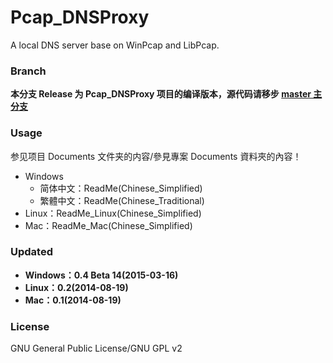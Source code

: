 ﻿Pcap_DNSProxy
=====
A local DNS server base on WinPcap and LibPcap.

### Branch
**本分支 Release 为 Pcap_DNSProxy 项目的编译版本，源代码请移步 [master 主分支](https://github.com/chengr28/Pcap_DNSProxy)**

### Usage
参见项目 Documents 文件夹的内容/參見專案 Documents 資料夾的內容！
* Windows
   * 简体中文：ReadMe(Chinese_Simplified)
   * 繁體中文：ReadMe(Chinese_Traditional)
* Linux：ReadMe_Linux(Chinese_Simplified)
* Mac：ReadMe_Mac(Chinese_Simplified)

### Updated
* **Windows：0.4 Beta 14(2015-03-16)**
* **Linux：0.2(2014-08-19)**
* **Mac：0.1(2014-08-19)**

### License
GNU General Public License/GNU GPL v2
